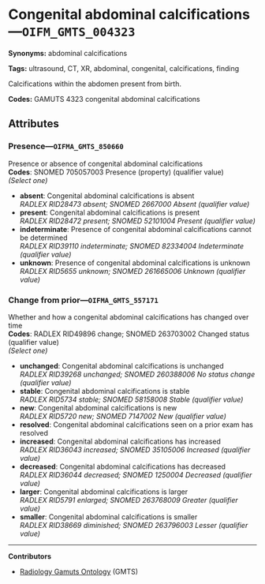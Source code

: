 # Congenital abdominal calcifications—`OIFM_GMTS_004323`

**Synonyms:** abdominal calcifications

**Tags:** ultrasound, CT, XR, abdominal, congenital, calcifications, finding

Calcifications within the abdomen present from birth.

**Codes:** GAMUTS 4323 congenital abdominal calcifications

## Attributes

### Presence—`OIFMA_GMTS_850660`

Presence or absence of congenital abdominal calcifications  
**Codes**: SNOMED 705057003 Presence (property) (qualifier value)  
*(Select one)*

- **absent**: Congenital abdominal calcifications is absent  
_RADLEX RID28473 absent; SNOMED 2667000 Absent (qualifier value)_
- **present**: Congenital abdominal calcifications is present  
_RADLEX RID28472 present; SNOMED 52101004 Present (qualifier value)_
- **indeterminate**: Presence of congenital abdominal calcifications cannot be determined  
_RADLEX RID39110 indeterminate; SNOMED 82334004 Indeterminate (qualifier value)_
- **unknown**: Presence of congenital abdominal calcifications is unknown  
_RADLEX RID5655 unknown; SNOMED 261665006 Unknown (qualifier value)_

### Change from prior—`OIFMA_GMTS_557171`

Whether and how a congenital abdominal calcifications has changed over time  
**Codes**: RADLEX RID49896 change; SNOMED 263703002 Changed status (qualifier value)  
*(Select one)*

- **unchanged**: Congenital abdominal calcifications is unchanged  
_RADLEX RID39268 unchanged; SNOMED 260388006 No status change (qualifier value)_
- **stable**: Congenital abdominal calcifications is stable  
_RADLEX RID5734 stable; SNOMED 58158008 Stable (qualifier value)_
- **new**: Congenital abdominal calcifications is new  
_RADLEX RID5720 new; SNOMED 7147002 New (qualifier value)_
- **resolved**: Congenital abdominal calcifications seen on a prior exam has resolved  
- **increased**: Congenital abdominal calcifications has increased  
_RADLEX RID36043 increased; SNOMED 35105006 Increased (qualifier value)_
- **decreased**: Congenital abdominal calcifications has decreased  
_RADLEX RID36044 decreased; SNOMED 1250004 Decreased (qualifier value)_
- **larger**: Congenital abdominal calcifications is larger  
_RADLEX RID5791 enlarged; SNOMED 263768009 Greater (qualifier value)_
- **smaller**: Congenital abdominal calcifications is smaller  
_RADLEX RID38669 diminished; SNOMED 263796003 Lesser (qualifier value)_

---

**Contributors**

- [Radiology Gamuts Ontology](https://gamuts.net/) (GMTS)